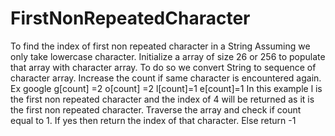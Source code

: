 # FirstNonRepeatedCharacter
To find the index of first non repeated character in a String
Assuming we only take lowercase character.
Initialize a array of size 26 or 256 to populate that array with character array.
To do so we convert String to sequence of character array.
Increase the count if same character is encountered again.
Ex google g[count] =2 o[count] =2 l[count]=1 e[count]=1
In this example l is the first non repeated character and the index of 4 will be returned as it is the first non repeated character.
Traverse the array and check if count equal to 1.
If yes then return the index of that character.
Else return -1 

